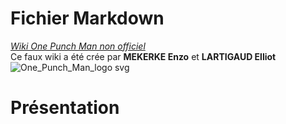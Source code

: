 # Fichier Markdown
*[Wiki One Punch Man non officiel](https://wiki-opm.fandom.com/fr/wiki/Wiki_wiki_opm)*<br/>
Ce faux wiki a été crée par **MEKERKE Enzo** et **LARTIGAUD Elliot**
![One_Punch_Man_logo svg](https://user-images.githubusercontent.com/92160495/138090165-9314a982-1c25-4c7f-b2d5-f1c5e83a3e6f.png)

# Présentation
